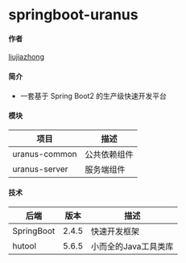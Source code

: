 # springboot-uranus

#### 作者
[liujiazhong](https://blog.csdn.net/momo57l)

#### 简介
* 一套基于 Spring Boot2 的生产级快速开发平台

#### 模块
| 项目 | 描述 |
| --- | ---
| uranus-common | 公共依赖组件
| uranus-server | 服务端组件

#### 技术
| 后端 | 版本 | 描述 
--- | --- | ---
| SpringBoot | 2.4.5 | 快速开发框架
| hutool | 5.6.5 | 小而全的Java工具类库
